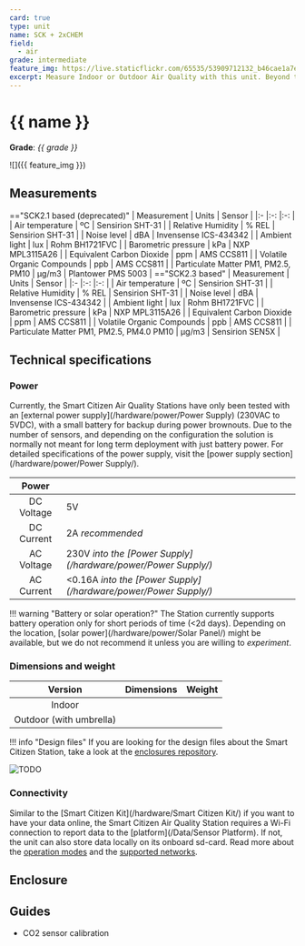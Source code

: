 ```yaml
---
card: true
type: unit
name: SCK + 2xCHEM
field:
  - air
grade: intermediate
feature_img: https://live.staticflickr.com/65535/53909712132_b46cae1a7e_k.jpg
excerpt: Measure Indoor or Outdoor Air Quality with this unit. Beyond the metrics from the kit, it can measure CO2 with a very reliable CO2 sensor!
---
```


# {{ name }}

**Grade**: _{{ grade }}_

![]({{ feature_img }})

## Measurements

=="SCK2.1 based (deprecated)"
    | Measurement                           | Units | Sensor                |
    |:-                                     |:-:    |:-:                    |
    | Air temperature                       | ºC    | Sensirion SHT-31      |
    | Relative Humidity                     | % REL | Sensirion SHT-31      |
    | Noise level                           | dBA   | Invensense ICS-434342 |
    | Ambient light                         | lux   | Rohm BH1721FVC        |
    | Barometric pressure                   | kPa   | NXP MPL3115A26        |
    | Equivalent Carbon Dioxide             | ppm   | AMS CCS811            |
    | Volatile Organic Compounds            | ppb   | AMS CCS811            |
    | Particulate Matter PM1, PM2.5, PM10   | µg/m3 | Plantower PMS 5003    |
=="SCK2.3 based"
    | Measurement                           | Units | Sensor                |
    |:-                                     |:-:    |:-:                    |
    | Air temperature                       | ºC    | Sensirion SHT-31      |
    | Relative Humidity                     | % REL | Sensirion SHT-31      |
    | Noise level                           | dBA   | Invensense ICS-434342 |
    | Ambient light                         | lux   | Rohm BH1721FVC        |
    | Barometric pressure                   | kPa   | NXP MPL3115A26        |
    | Equivalent Carbon Dioxide             | ppm   | AMS CCS811            |
    | Volatile Organic Compounds            | ppb   | AMS CCS811            |
    | Particulate Matter PM1, PM2.5, PM4.0 PM10   | µg/m3 | Sensirion SEN5X    |

## Technical specifications

### Power

Currently, the Smart Citizen Air Quality Stations have only been tested with an [external power supply](/hardware/power/Power Supply) (230VAC to 5VDC), with a small battery for backup during power brownouts. Due to the number of sensors, and depending on the configuration the solution is normally not meant for long term deployment with just battery power. For detailed specifications of the power supply, visit the [power supply section](/hardware/power/Power Supply/).

| Power        |                                                                  |
| :-:          | :-                                                               |
| DC Voltage   | 5V                                                               |
| DC Current   | 2A _recommended_                                                 |
| AC Voltage   | 230V  _into the [Power Supply](/hardware/power/Power Supply/)_   |
| AC Current   | <0.16A _into the [Power Supply](/hardware/power/Power Supply/)_  |

!!! warning "Battery or solar operation?"
    The Station currently supports battery operation only for short periods of time (<2d days). Depending on the location, [solar power](/hardware/power/Solar Panel/) might be available, but we do not recommend it unless you are willing to _experiment_.

### Dimensions and weight

<!-- TODO - Add table with size -->

| Version       | Dimensions | Weight |
| :-:           | :-         | :-     |
| Indoor         | | |
| Outdoor (with umbrella)         | | |

!!! info "Design files"
    If you are looking for the design files about the Smart Citizen Station, take a look at the [enclosures repository](https://github.com/fablabbcn/smartcitizen-enclosures/).

![TODO](TODO)

### Connectivity

Similar to the [Smart Citizen Kit](/hardware/Smart Citizen Kit/) if you want to have your data online, the Smart Citizen Air Quality Station requires a Wi-Fi connection to report data to the [platform](/Data/Sensor Platform). If not, the unit can also store data locally on its onboard sd-card. Read more about the [operation modes](/hardware/Smart%20Citizen%20Kit/#operation-modes) and the [supported networks](/_FAQ/#what-networks-does-it-support).

## Enclosure

## Guides

- CO2 sensor calibration